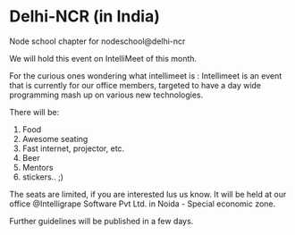 Delhi-NCR (in India)
=====

Node school chapter for nodeschool@delhi-ncr

We will hold this event on IntelliMeet of this month.

For the curious ones wondering what intellimeet is : 
Intellimeet is an event that is currently for our office members, targeted to have a day wide programming mash up on various new technologies.

There will be:
1. Food
2. Awesome seating
3. Fast internet, projector, etc.
4. Beer
5. Mentors
6. stickers.. ;)

The seats are limited, if you are interested lus us know. It will be held at our office @Intelligrape Software Pvt Ltd. in Noida - Special economic zone.

Further guidelines will be published in a few days.
